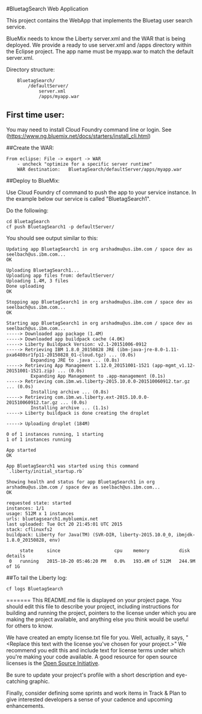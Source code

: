 #BluetagSearch Web Application

This project contains the WebApp that implements the Bluetag user search service.

BlueMix needs to know the Liberty server.xml and the WAR that is being deployed.
We provide a ready to use server.xml and /apps directory within the Eclipse project.
The app name must be myapp.war to match the default server.xml.

Directory structure:
```
	BluetagSearch/
		/defaultServer/
			server.xml
			/apps/myapp.war
```
##  First time user:
You may need to install Cloud Foundry command line or login.
See (https://www.ng.bluemix.net/docs/starters/install_cli.html)


##Create the WAR:

	From eclipse: File -> export -> WAR
		- uncheck "optimize for a specific server runtime"
		WAR destination:   BluetagSearch/defaultServer/apps/myapp.war

##Deploy to BlueMix:

Use Cloud Foundry cf command to push the app to your service instance. In the example below our service is called "BluetagSearch1".

Do the following:

```
cd BluetagSearch
cf push BluetagSearch1 -p defaultServer/
```

You should see output similar to this:

```
Updating app BluetagSearch1 in org arshadmu@us.ibm.com / space dev as seelbach@us.ibm.com...
OK

Uploading BluetagSearch1...
Uploading app files from: defaultServer/
Uploading 1.4M, 3 files
Done uploading               
OK

Stopping app BluetagSearch1 in org arshadmu@us.ibm.com / space dev as seelbach@us.ibm.com...
OK

Starting app BluetagSearch1 in org arshadmu@us.ibm.com / space dev as seelbach@us.ibm.com...
-----> Downloaded app package (1.4M)
-----> Downloaded app buildpack cache (4.0K)
-----> Liberty Buildpack Version: v2.1-20151006-0912
-----> Retrieving IBM 1.8.0_20150828 JRE (ibm-java-jre-8.0-1.11-pxa6480sr1fp11-20150828_01-cloud.tgz) ... (0.0s)
         Expanding JRE to .java ... (0.8s)
-----> Retrieving App Management 1.12.0_20151001-1521 (app-mgmt_v1.12-20151001-1521.zip) ... (0.0s)
         Expanding App Management to .app-management (0.1s)
-----> Retrieving com.ibm.ws.liberty-2015.10.0.0-201510060912.tar.gz ... (0.0s)
         Installing archive ... (0.8s)
-----> Retrieving com.ibm.ws.liberty.ext-2015.10.0.0-201510060912.tar.gz ... (0.0s)
         Installing archive ... (1.1s)
-----> Liberty buildpack is done creating the droplet

-----> Uploading droplet (184M)

0 of 1 instances running, 1 starting
1 of 1 instances running

App started
OK

App BluetagSearch1 was started using this command `.liberty/initial_startup.rb`

Showing health and status for app BluetagSearch1 in org arshadmu@us.ibm.com / space dev as seelbach@us.ibm.com...
OK

requested state: started
instances: 1/1
usage: 512M x 1 instances
urls: bluetagsearch1.mybluemix.net
last uploaded: Tue Oct 20 21:45:01 UTC 2015
stack: cflinuxfs2
buildpack: Liberty for Java(TM) (SVR-DIR, liberty-2015.10.0_0, ibmjdk-1.8.0_20150828, env)

     state     since                    cpu    memory           disk           details   
 0   running   2015-10-20 05:46:20 PM   0.0%   193.4M of 512M   244.9M of 1G 
```

##To tail the Liberty log:

```
cf logs BluetagSearch
```

=======
This README.md file is displayed on your project page. You should edit this 
file to describe your project, including instructions for building and 
running the project, pointers to the license under which you are making the 
project available, and anything else you think would be useful for others to
know.

We have created an empty license.txt file for you. Well, actually, it says,
"<Replace this text with the license you've chosen for your project.>" We 
recommend you edit this and include text for license terms under which you're
making your code available. A good resource for open source licenses is the 
[Open Source Initiative](http://opensource.org/).

Be sure to update your project's profile with a short description and 
eye-catching graphic.

Finally, consider defining some sprints and work items in Track & Plan to give 
interested developers a sense of your cadence and upcoming enhancements.
